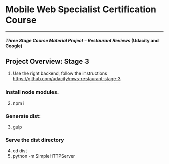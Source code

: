 # Mobile Web Specialist Certification Course
---
#### _Three Stage Course Material Project - Restaurant Reviews_ (Udacity and Google)

## Project Overview: Stage 3

1. Use the right backend, follow the instructions
    https://github.com/udacity/mws-restaurant-stage-3

### Install node modules.
2. npm i

### Generate dist:
3. gulp

### Serve the dist directory
4. cd dist
5. python -m SimpleHTTPServer
